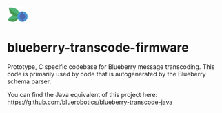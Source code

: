 <img src="https://github.com/bluerobotics/blueberry-schema-parser/blob/main/src/com/bluerobotics/blueberry/schema/parser/resources/Project%20Blueberry%20Logo.png" width="48">

# blueberry-transcode-firmware
Prototype, C specific codebase for Blueberry message transcoding. This code is primarily used by code that is autogenerated by the Blueberry schema parser.

You can find the Java equivalent of this project here: https://github.com/bluerobotics/blueberry-transcode-java
